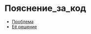 # Пояснение_за_код

- [Проблема](https://stackoverflow.com/questions/60921603/how-do-i-change-heading-font-face-and-size-in-python-docx)
- [Её решение](https://stackoverflow.com/a/60922725/22387657)

